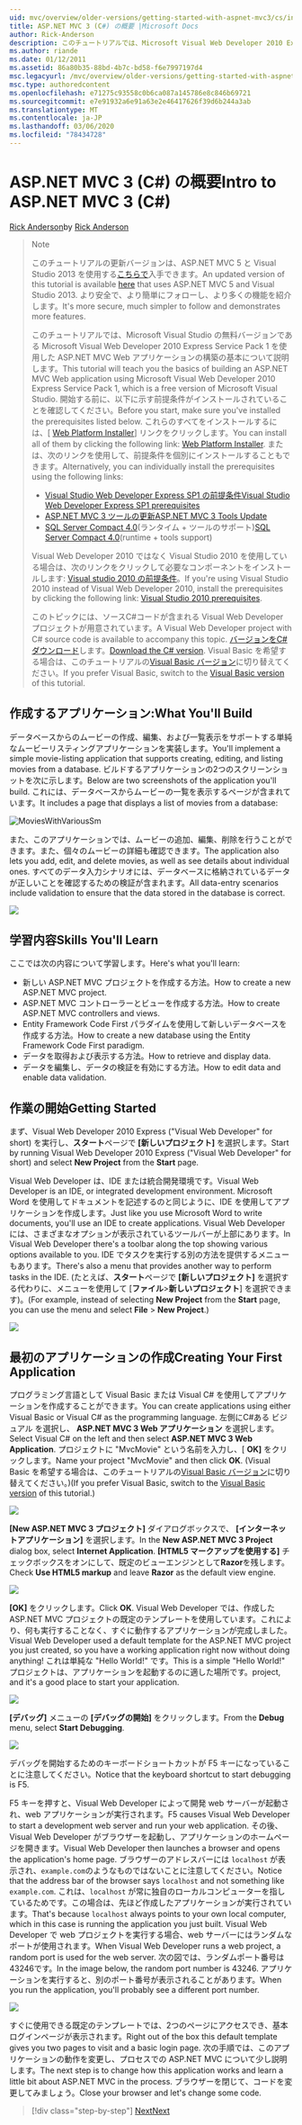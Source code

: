 ```yaml
---
uid: mvc/overview/older-versions/getting-started-with-aspnet-mvc3/cs/intro-to-aspnet-mvc-3
title: ASP.NET MVC 3 (C#) の概要 |Microsoft Docs
author: Rick-Anderson
description: このチュートリアルでは、Microsoft Visual Web Developer 2010 Express Service Pack 1 を使用した ASP.NET MVC Web アプリケーションの構築の基本について説明します。
ms.author: riande
ms.date: 01/12/2011
ms.assetid: 86a80b35-88bd-4b7c-bd58-f6e7997197d4
msc.legacyurl: /mvc/overview/older-versions/getting-started-with-aspnet-mvc3/cs/intro-to-aspnet-mvc-3
msc.type: authoredcontent
ms.openlocfilehash: e71275c93558c0b6ca087a145786e8c846b69721
ms.sourcegitcommit: e7e91932a6e91a63e2e46417626f39d6b244a3ab
ms.translationtype: MT
ms.contentlocale: ja-JP
ms.lasthandoff: 03/06/2020
ms.locfileid: "78434728"
---
```

# <a name="intro-to-aspnet-mvc-3-c"></a><span data-ttu-id="eb422-103">ASP.NET MVC 3 (C#) の概要</span><span class="sxs-lookup"><span data-stu-id="eb422-103">Intro to ASP.NET MVC 3 (C#)</span></span>

<span data-ttu-id="eb422-104">[Rick Anderson](https://twitter.com/RickAndMSFT)</span><span class="sxs-lookup"><span data-stu-id="eb422-104">by [Rick Anderson](https://twitter.com/RickAndMSFT)</span></span>

> > [!NOTE]
> > <span data-ttu-id="eb422-105">このチュートリアルの更新バージョンは、ASP.NET MVC 5 と Visual Studio 2013 を使用する[こちらで](../../../getting-started/introduction/getting-started.md)入手できます。</span><span class="sxs-lookup"><span data-stu-id="eb422-105">An updated version of this tutorial is available [here](../../../getting-started/introduction/getting-started.md) that uses ASP.NET MVC 5 and Visual Studio 2013.</span></span> <span data-ttu-id="eb422-106">より安全で、より簡単にフォローし、より多くの機能を紹介します。</span><span class="sxs-lookup"><span data-stu-id="eb422-106">It's more secure, much simpler to follow and demonstrates more features.</span></span>
> 
> 
> <span data-ttu-id="eb422-107">このチュートリアルでは、Microsoft Visual Studio の無料バージョンである Microsoft Visual Web Developer 2010 Express Service Pack 1 を使用した ASP.NET MVC Web アプリケーションの構築の基本について説明します。</span><span class="sxs-lookup"><span data-stu-id="eb422-107">This tutorial will teach you the basics of building an ASP.NET MVC Web application using Microsoft Visual Web Developer 2010 Express Service Pack 1, which is a free version of Microsoft Visual Studio.</span></span> <span data-ttu-id="eb422-108">開始する前に、以下に示す前提条件がインストールされていることを確認してください。</span><span class="sxs-lookup"><span data-stu-id="eb422-108">Before you start, make sure you've installed the prerequisites listed below.</span></span> <span data-ttu-id="eb422-109">これらのすべてをインストールするには、[ [Web Platform Installer](https://www.microsoft.com/web/gallery/install.aspx?appid=VWD2010SP1Pack)] リンクをクリックします。</span><span class="sxs-lookup"><span data-stu-id="eb422-109">You can install all of them by clicking the following link: [Web Platform Installer](https://www.microsoft.com/web/gallery/install.aspx?appid=VWD2010SP1Pack).</span></span> <span data-ttu-id="eb422-110">または、次のリンクを使用して、前提条件を個別にインストールすることもできます。</span><span class="sxs-lookup"><span data-stu-id="eb422-110">Alternatively, you can individually install the prerequisites using the following links:</span></span>
> 
> - [<span data-ttu-id="eb422-111">Visual Studio Web Developer Express SP1 の前提条件</span><span class="sxs-lookup"><span data-stu-id="eb422-111">Visual Studio Web Developer Express SP1 prerequisites</span></span>](https://www.microsoft.com/web/gallery/install.aspx?appid=VWD2010SP1Pack)
> - [<span data-ttu-id="eb422-112">ASP.NET MVC 3 ツールの更新</span><span class="sxs-lookup"><span data-stu-id="eb422-112">ASP.NET MVC 3 Tools Update</span></span>](https://www.microsoft.com/web/gallery/install.aspx?appsxml=&amp;appid=MVC3)
> - <span data-ttu-id="eb422-113">[SQL Server Compact 4.0](https://www.microsoft.com/web/gallery/install.aspx?appid=SQLCE;SQLCEVSTools_4_0)(ランタイム + ツールのサポート)</span><span class="sxs-lookup"><span data-stu-id="eb422-113">[SQL Server Compact 4.0](https://www.microsoft.com/web/gallery/install.aspx?appid=SQLCE;SQLCEVSTools_4_0)(runtime + tools support)</span></span>
> 
> <span data-ttu-id="eb422-114">Visual Web Developer 2010 ではなく Visual Studio 2010 を使用している場合は、次のリンクをクリックして必要なコンポーネントをインストールします: [Visual studio 2010 の前提条件](https://www.microsoft.com/web/gallery/install.aspx?appsxml=&amp;appid=VS2010SP1Pack)。</span><span class="sxs-lookup"><span data-stu-id="eb422-114">If you're using Visual Studio 2010 instead of Visual Web Developer 2010, install the prerequisites by clicking the following link: [Visual Studio 2010 prerequisites](https://www.microsoft.com/web/gallery/install.aspx?appsxml=&amp;appid=VS2010SP1Pack).</span></span>
> 
> <span data-ttu-id="eb422-115">このトピックには、ソースC#コードが含まれる Visual Web Developer プロジェクトが用意されています。</span><span class="sxs-lookup"><span data-stu-id="eb422-115">A Visual Web Developer project with C# source code is available to accompany this topic.</span></span> <span data-ttu-id="eb422-116">[バージョンをC#ダウンロード](https://code.msdn.microsoft.com/Introduction-to-MVC-3-10d1b098)します。</span><span class="sxs-lookup"><span data-stu-id="eb422-116">[Download the C# version](https://code.msdn.microsoft.com/Introduction-to-MVC-3-10d1b098).</span></span> <span data-ttu-id="eb422-117">Visual Basic を希望する場合は、このチュートリアルの[Visual Basic バージョン](../vb/intro-to-aspnet-mvc-3.md)に切り替えてください。</span><span class="sxs-lookup"><span data-stu-id="eb422-117">If you prefer Visual Basic, switch to the [Visual Basic version](../vb/intro-to-aspnet-mvc-3.md) of this tutorial.</span></span>

## <a name="what-youll-build"></a><span data-ttu-id="eb422-118">作成するアプリケーション:</span><span class="sxs-lookup"><span data-stu-id="eb422-118">What You'll Build</span></span>

<span data-ttu-id="eb422-119">データベースからのムービーの作成、編集、および一覧表示をサポートする単純なムービーリスティングアプリケーションを実装します。</span><span class="sxs-lookup"><span data-stu-id="eb422-119">You'll implement a simple movie-listing application that supports creating, editing, and listing movies from a database.</span></span> <span data-ttu-id="eb422-120">ビルドするアプリケーションの2つのスクリーンショットを次に示します。</span><span class="sxs-lookup"><span data-stu-id="eb422-120">Below are two screenshots of the application you'll build.</span></span> <span data-ttu-id="eb422-121">これには、データベースからムービーの一覧を表示するページが含まれています。</span><span class="sxs-lookup"><span data-stu-id="eb422-121">It includes a page that displays a list of movies from a database:</span></span>

![MoviesWithVariousSm](intro-to-aspnet-mvc-3/_static/image1.png)

<span data-ttu-id="eb422-123">また、このアプリケーションでは、ムービーの追加、編集、削除を行うことができます。また、個々のムービーの詳細も確認できます。</span><span class="sxs-lookup"><span data-stu-id="eb422-123">The application also lets you add, edit, and delete movies, as well as see details about individual ones.</span></span> <span data-ttu-id="eb422-124">すべてのデータ入力シナリオには、データベースに格納されているデータが正しいことを確認するための検証が含まれます。</span><span class="sxs-lookup"><span data-stu-id="eb422-124">All data-entry scenarios include validation to ensure that the data stored in the database is correct.</span></span>

![](intro-to-aspnet-mvc-3/_static/image2.png)

## <a name="skills-youll-learn"></a><span data-ttu-id="eb422-125">学習内容</span><span class="sxs-lookup"><span data-stu-id="eb422-125">Skills You'll Learn</span></span>

<span data-ttu-id="eb422-126">ここでは次の内容について学習します。</span><span class="sxs-lookup"><span data-stu-id="eb422-126">Here's what you'll learn:</span></span>

- <span data-ttu-id="eb422-127">新しい ASP.NET MVC プロジェクトを作成する方法。</span><span class="sxs-lookup"><span data-stu-id="eb422-127">How to create a new ASP.NET MVC project.</span></span>
- <span data-ttu-id="eb422-128">ASP.NET MVC コントローラーとビューを作成する方法。</span><span class="sxs-lookup"><span data-stu-id="eb422-128">How to create ASP.NET MVC controllers and views.</span></span>
- <span data-ttu-id="eb422-129">Entity Framework Code First パラダイムを使用して新しいデータベースを作成する方法。</span><span class="sxs-lookup"><span data-stu-id="eb422-129">How to create a new database using the Entity Framework Code First paradigm.</span></span>
- <span data-ttu-id="eb422-130">データを取得および表示する方法。</span><span class="sxs-lookup"><span data-stu-id="eb422-130">How to retrieve and display data.</span></span>
- <span data-ttu-id="eb422-131">データを編集し、データの検証を有効にする方法。</span><span class="sxs-lookup"><span data-stu-id="eb422-131">How to edit data and enable data validation.</span></span>

## <a name="getting-started"></a><span data-ttu-id="eb422-132">作業の開始</span><span class="sxs-lookup"><span data-stu-id="eb422-132">Getting Started</span></span>

<span data-ttu-id="eb422-133">まず、Visual Web Developer 2010 Express ("Visual Web Developer" for short) を実行し、**スタート**ページで **[新しいプロジェクト]** を選択します。</span><span class="sxs-lookup"><span data-stu-id="eb422-133">Start by running Visual Web Developer 2010 Express ("Visual Web Developer" for short) and select **New Project** from the **Start** page.</span></span>

<span data-ttu-id="eb422-134">Visual Web Developer は、IDE または統合開発環境です。</span><span class="sxs-lookup"><span data-stu-id="eb422-134">Visual Web Developer is an IDE, or integrated development environment.</span></span> <span data-ttu-id="eb422-135">Microsoft Word を使用してドキュメントを記述するのと同じように、IDE を使用してアプリケーションを作成します。</span><span class="sxs-lookup"><span data-stu-id="eb422-135">Just like you use Microsoft Word to write documents, you'll use an IDE to create applications.</span></span> <span data-ttu-id="eb422-136">Visual Web Developer には、さまざまなオプションが表示されているツールバーが上部にあります。</span><span class="sxs-lookup"><span data-stu-id="eb422-136">In Visual Web Developer there's a toolbar along the top showing various options available to you.</span></span> <span data-ttu-id="eb422-137">IDE でタスクを実行する別の方法を提供するメニューもあります。</span><span class="sxs-lookup"><span data-stu-id="eb422-137">There's also a menu that provides another way to perform tasks in the IDE.</span></span> <span data-ttu-id="eb422-138">(たとえば、**スタート**ページで **[新しいプロジェクト]** を選択する代わりに、メニューを使用して [**ファイル**&gt;**新しいプロジェクト**] を選択できます)。</span><span class="sxs-lookup"><span data-stu-id="eb422-138">(For example, instead of selecting **New Project** from the **Start** page, you can use the menu and select **File** &gt; **New Project**.)</span></span>

[![](intro-to-aspnet-mvc-3/_static/image4.png)](intro-to-aspnet-mvc-3/_static/image3.png)

## <a name="creating-your-first-application"></a><span data-ttu-id="eb422-139">最初のアプリケーションの作成</span><span class="sxs-lookup"><span data-stu-id="eb422-139">Creating Your First Application</span></span>

<span data-ttu-id="eb422-140">プログラミング言語として Visual Basic または Visual C# を使用してアプリケーションを作成することができます。</span><span class="sxs-lookup"><span data-stu-id="eb422-140">You can create applications using either Visual Basic or Visual C# as the programming language.</span></span> <span data-ttu-id="eb422-141">左側にC#ある ビジュアル を選択し、 **ASP.NET MVC 3 Web アプリケーション** を選択します。</span><span class="sxs-lookup"><span data-stu-id="eb422-141">Select Visual C# on the left and then select **ASP.NET MVC 3 Web Application**.</span></span> <span data-ttu-id="eb422-142">プロジェクトに "MvcMovie" という名前を入力し、[ **OK]** をクリックします。</span><span class="sxs-lookup"><span data-stu-id="eb422-142">Name your project "MvcMovie" and then click **OK**.</span></span> <span data-ttu-id="eb422-143">(Visual Basic を希望する場合は、このチュートリアルの[Visual Basic バージョン](../vb/intro-to-aspnet-mvc-3.md)に切り替えてください。)</span><span class="sxs-lookup"><span data-stu-id="eb422-143">(If you prefer Visual Basic, switch to the [Visual Basic version](../vb/intro-to-aspnet-mvc-3.md) of this tutorial.)</span></span>

![](intro-to-aspnet-mvc-3/_static/image5.png)

<span data-ttu-id="eb422-144">**[New ASP.NET MVC 3 プロジェクト]** ダイアログボックスで、 **[インターネットアプリケーション]** を選択します。</span><span class="sxs-lookup"><span data-stu-id="eb422-144">In the **New ASP.NET MVC 3 Project** dialog box, select **Internet Application**.</span></span> <span data-ttu-id="eb422-145">**[HTML5 マークアップを使用する]** チェックボックスをオンにして、既定のビューエンジンとして**Razor**を残します。</span><span class="sxs-lookup"><span data-stu-id="eb422-145">Check **Use HTML5 markup** and leave **Razor** as the default view engine.</span></span>

![](intro-to-aspnet-mvc-3/_static/image6.png)

<span data-ttu-id="eb422-146">**[OK]** をクリックします。</span><span class="sxs-lookup"><span data-stu-id="eb422-146">Click **OK**.</span></span> <span data-ttu-id="eb422-147">Visual Web Developer では、作成した ASP.NET MVC プロジェクトの既定のテンプレートを使用しています。これにより、何も実行することなく、すぐに動作するアプリケーションが完成しました。</span><span class="sxs-lookup"><span data-stu-id="eb422-147">Visual Web Developer used a default template for the ASP.NET MVC project you just created, so you have a working application right now without doing anything!</span></span> <span data-ttu-id="eb422-148">これは単純な "Hello World!" です。</span><span class="sxs-lookup"><span data-stu-id="eb422-148">This is a simple "Hello World!"</span></span> <span data-ttu-id="eb422-149">プロジェクトは、アプリケーションを起動するのに適した場所です。</span><span class="sxs-lookup"><span data-stu-id="eb422-149">project, and it's a good place to start your application.</span></span>

[![](intro-to-aspnet-mvc-3/_static/image8.png)](intro-to-aspnet-mvc-3/_static/image7.png)

<span data-ttu-id="eb422-150">**[デバッグ]** メニューの **[デバッグの開始]** をクリックします。</span><span class="sxs-lookup"><span data-stu-id="eb422-150">From the **Debug** menu, select **Start Debugging**.</span></span>

![](intro-to-aspnet-mvc-3/_static/image9.png)

<span data-ttu-id="eb422-151">デバッグを開始するためのキーボードショートカットが F5 キーになっていることに注意してください。</span><span class="sxs-lookup"><span data-stu-id="eb422-151">Notice that the keyboard shortcut to start debugging is F5.</span></span>

<span data-ttu-id="eb422-152">F5 キーを押すと、Visual Web Developer によって開発 web サーバーが起動され、web アプリケーションが実行されます。</span><span class="sxs-lookup"><span data-stu-id="eb422-152">F5 causes Visual Web Developer to start a development web server and run your web application.</span></span> <span data-ttu-id="eb422-153">その後、Visual Web Developer がブラウザーを起動し、アプリケーションのホームページを開きます。</span><span class="sxs-lookup"><span data-stu-id="eb422-153">Visual Web Developer then launches a browser and opens the application's home page.</span></span> <span data-ttu-id="eb422-154">ブラウザーのアドレスバーには `localhost` が表示され、`example.com`のようなものではないことに注意してください。</span><span class="sxs-lookup"><span data-stu-id="eb422-154">Notice that the address bar of the browser says `localhost` and not something like `example.com`.</span></span> <span data-ttu-id="eb422-155">これは、`localhost` が常に独自のローカルコンピューターを指しているためです。この場合は、先ほど作成したアプリケーションが実行されています。</span><span class="sxs-lookup"><span data-stu-id="eb422-155">That's because `localhost` always points to your own local computer, which in this case is running the application you just built.</span></span> <span data-ttu-id="eb422-156">Visual Web Developer で web プロジェクトを実行する場合、web サーバーにはランダムなポートが使用されます。</span><span class="sxs-lookup"><span data-stu-id="eb422-156">When Visual Web Developer runs a web project, a random port is used for the web server.</span></span> <span data-ttu-id="eb422-157">次の図では、ランダムポート番号は43246です。</span><span class="sxs-lookup"><span data-stu-id="eb422-157">In the image below, the random port number is 43246.</span></span> <span data-ttu-id="eb422-158">アプリケーションを実行すると、別のポート番号が表示されることがあります。</span><span class="sxs-lookup"><span data-stu-id="eb422-158">When you run the application, you'll probably see a different port number.</span></span>

![](intro-to-aspnet-mvc-3/_static/image10.png)

<span data-ttu-id="eb422-159">すぐに使用できる既定のテンプレートでは、2つのページにアクセスでき、基本ログインページが表示されます。</span><span class="sxs-lookup"><span data-stu-id="eb422-159">Right out of the box this default template gives you two pages to visit and a basic login page.</span></span> <span data-ttu-id="eb422-160">次の手順では、このアプリケーションの動作を変更し、プロセスでの ASP.NET MVC について少し説明します。</span><span class="sxs-lookup"><span data-stu-id="eb422-160">The next step is to change how this application works and learn a little bit about ASP.NET MVC in the process.</span></span> <span data-ttu-id="eb422-161">ブラウザーを閉じて、コードを変更してみましょう。</span><span class="sxs-lookup"><span data-stu-id="eb422-161">Close your browser and let's change some code.</span></span>

> [!div class="step-by-step"]
> [<span data-ttu-id="eb422-162">Next</span><span class="sxs-lookup"><span data-stu-id="eb422-162">Next</span></span>](adding-a-controller.md)
